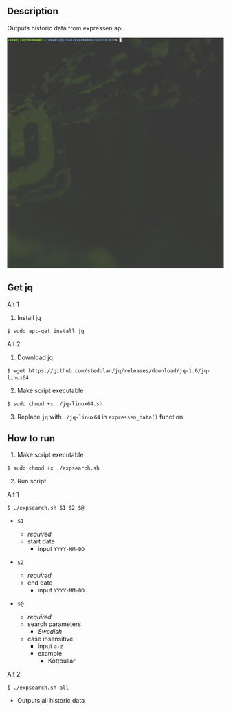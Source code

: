 ## Description
Outputs historic data from expressen api.

<img src="expsearch-GIF.gif" width="640">

## Get jq
Alt 1
1. Install jq
```
$ sudo apt-get install jq
```

Alt 2
1. Download jq
```
$ wget https://github.com/stedolan/jq/releases/download/jq-1.6/jq-linux64
```
2. Make script executable
```
$ sudo chmod +x ./jq-linux64.sh 
```
3. Replace `jq` with `./jq-linux64` in `expressen_data()` function


## How to run
1. Make script executable
```
$ sudo chmod +x ./expsearch.sh 
```

2. Run script

Alt 1

```
$ ./expsearch.sh $1 $2 $@
```
- `$1` 
  -  *required*
  -  start date
     -  input `YYYY-MM-DD`

- `$2`
  -  *required*
  -  end date
     -  input `YYYY-MM-DD`

- `$@`
  -  *required*
  -  search parameters
     -  *Swedish*
  -  case insensitive
     -  input `a-z`
     -  example
           -  Köttbullar

Alt 2

```
$ ./expsearch.sh all
```
- Outputs all historic data